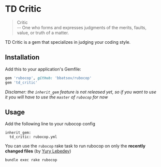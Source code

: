 # TD Critic

> Critic <br/>
> -- One who forms and expresses judgments of the merits, faults, value, or truth of a matter.

TD Critic is a gem that specializes in judging your coding style.

## Installation

Add this to your application's Gemfile:

```ruby
gem 'rubocop', github: 'bbatsov/rubocop'
gem 'td_critic'
```

*Disclamer: the `inherit_gem` feature is not released yet, so if you want to use it you will have to use the `master` of `rubocop` for now*

## Usage

Add the following line to your rubocop config

```
inherit_gem:
  td_critic: rubocop.yml
```

You can use the `rubocop` rake task to run rubocop on only the **recently changed files** (by [Yury Lebedev](https://github.com/lebedev-yury))

```
bundle exec rake rubocop
```
